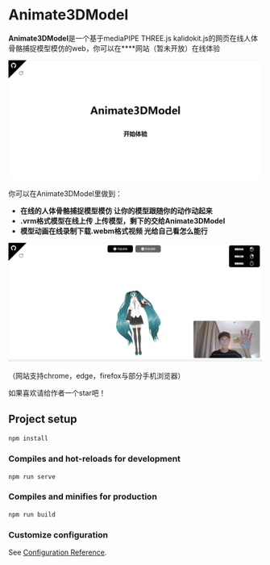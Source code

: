 # Animate3DModel

**Animate3DModel**是一个基于mediaPIPE THREE.js kalidokit.js的网页在线人体骨骼捕捉模型模仿的web，你可以在****网站（暂未开放）在线体验

![](public\1.png)

你可以在Animate3DModel里做到：

- **在线的人体骨骼捕捉模型模仿  让你的模型跟随你的动作动起来**
- **.vrm格式模型在线上传  上传模型，剩下的交给Animate3DModel**
- **模型动画在线录制下载.webm格式视频  光给自己看怎么能行**

![](public\3.png)

（网站支持chrome，edge，firefox与部分手机浏览器）

如果喜欢请给作者一个star吧！

## Project setup
```
npm install
```

### Compiles and hot-reloads for development
```
npm run serve
```

### Compiles and minifies for production
```
npm run build
```

### Customize configuration
See [Configuration Reference](https://cli.vuejs.org/config/).
